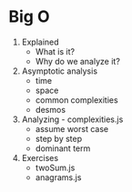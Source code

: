 # Big O

1. Explained
    - What is it?
    - Why do we analyze it?
2. Asymptotic analysis 
    - time 
    - space 
    - common complexities 
    - desmos
3. Analyzing - complexities.js
    - assume worst case 
    - step by step 
    - dominant term 
4. Exercises 
    - twoSum.js
    - anagrams.js
